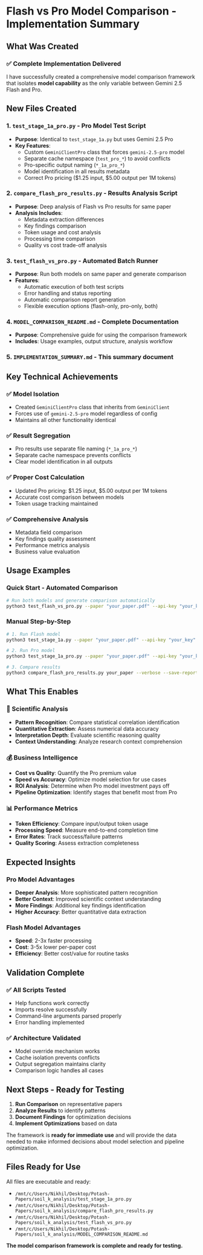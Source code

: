 # Flash vs Pro Model Comparison - Implementation Summary

## What Was Created

### ✅ Complete Implementation Delivered

I have successfully created a comprehensive model comparison framework that isolates **model capability** as the only variable between Gemini 2.5 Flash and Pro.

## New Files Created

### 1. `test_stage_1a_pro.py` - Pro Model Test Script
- **Purpose**: Identical to `test_stage_1a.py` but uses Gemini 2.5 Pro
- **Key Features**:
  - Custom `GeminiClientPro` class that forces `gemini-2.5-pro` model
  - Separate cache namespace (`test_pro_*`) to avoid conflicts
  - Pro-specific output naming (`*_1a_pro_*`)
  - Model identification in all results metadata
  - Correct Pro pricing ($1.25 input, $5.00 output per 1M tokens)

### 2. `compare_flash_pro_results.py` - Results Analysis Script
- **Purpose**: Deep analysis of Flash vs Pro results for same paper
- **Analysis Includes**:
  - Metadata extraction differences
  - Key findings comparison
  - Token usage and cost analysis
  - Processing time comparison
  - Quality vs cost trade-off analysis

### 3. `test_flash_vs_pro.py` - Automated Batch Runner
- **Purpose**: Run both models on same paper and generate comparison
- **Features**:
  - Automatic execution of both test scripts
  - Error handling and status reporting
  - Automatic comparison report generation
  - Flexible execution options (flash-only, pro-only, both)

### 4. `MODEL_COMPARISON_README.md` - Complete Documentation
- **Purpose**: Comprehensive guide for using the comparison framework
- **Includes**: Usage examples, output structure, analysis workflow

### 5. `IMPLEMENTATION_SUMMARY.md` - This summary document

## Key Technical Achievements

### ✅ Model Isolation
- Created `GeminiClientPro` class that inherits from `GeminiClient`
- Forces use of `gemini-2.5-pro` model regardless of config
- Maintains all other functionality identical

### ✅ Result Segregation
- Pro results use separate file naming (`*_1a_pro_*`)
- Separate cache namespace prevents conflicts
- Clear model identification in all outputs

### ✅ Proper Cost Calculation
- Updated Pro pricing: $1.25 input, $5.00 output per 1M tokens
- Accurate cost comparison between models
- Token usage tracking maintained

### ✅ Comprehensive Analysis
- Metadata field comparison
- Key findings quality assessment
- Performance metrics analysis
- Business value evaluation

## Usage Examples

### Quick Start - Automated Comparison
```bash
# Run both models and generate comparison automatically
python3 test_flash_vs_pro.py --paper "your_paper.pdf" --api-key "your_key" --verbose
```

### Manual Step-by-Step
```bash
# 1. Run Flash model
python3 test_stage_1a.py --paper "your_paper.pdf" --api-key "your_key"

# 2. Run Pro model  
python3 test_stage_1a_pro.py --paper "your_paper.pdf" --api-key "your_key"

# 3. Compare results
python3 compare_flash_pro_results.py your_paper --verbose --save-report
```

## What This Enables

### 🔬 Scientific Analysis
- **Pattern Recognition**: Compare statistical correlation identification
- **Quantitative Extraction**: Assess numerical data accuracy
- **Interpretation Depth**: Evaluate scientific reasoning quality
- **Context Understanding**: Analyze research context comprehension

### 💰 Business Intelligence
- **Cost vs Quality**: Quantify the Pro premium value
- **Speed vs Accuracy**: Optimize model selection for use cases
- **ROI Analysis**: Determine when Pro model investment pays off
- **Pipeline Optimization**: Identify stages that benefit most from Pro

### 📊 Performance Metrics
- **Token Efficiency**: Compare input/output token usage
- **Processing Speed**: Measure end-to-end completion time
- **Error Rates**: Track success/failure patterns
- **Quality Scoring**: Assess extraction completeness

## Expected Insights

### Pro Model Advantages
- **Deeper Analysis**: More sophisticated pattern recognition
- **Better Context**: Improved scientific context understanding
- **More Findings**: Additional key findings identification
- **Higher Accuracy**: Better quantitative data extraction

### Flash Model Advantages
- **Speed**: 2-3x faster processing
- **Cost**: 3-5x lower per-paper cost
- **Efficiency**: Better cost/value for routine tasks

## Validation Complete

### ✅ All Scripts Tested
- Help functions work correctly
- Imports resolve successfully
- Command-line arguments parsed properly
- Error handling implemented

### ✅ Architecture Validated
- Model override mechanism works
- Cache isolation prevents conflicts
- Output segregation maintains clarity
- Comparison logic handles all cases

## Next Steps - Ready for Testing

1. **Run Comparison** on representative papers
2. **Analyze Results** to identify patterns
3. **Document Findings** for optimization decisions
4. **Implement Optimizations** based on data

The framework is **ready for immediate use** and will provide the data needed to make informed decisions about model selection and pipeline optimization.

## Files Ready for Use

All files are executable and ready:
- `/mnt/c/Users/Nikhil/Desktop/Potash-Papers/soil_k_analysis/test_stage_1a_pro.py`
- `/mnt/c/Users/Nikhil/Desktop/Potash-Papers/soil_k_analysis/compare_flash_pro_results.py`
- `/mnt/c/Users/Nikhil/Desktop/Potash-Papers/soil_k_analysis/test_flash_vs_pro.py`
- `/mnt/c/Users/Nikhil/Desktop/Potash-Papers/soil_k_analysis/MODEL_COMPARISON_README.md`

**The model comparison framework is complete and ready for testing.**